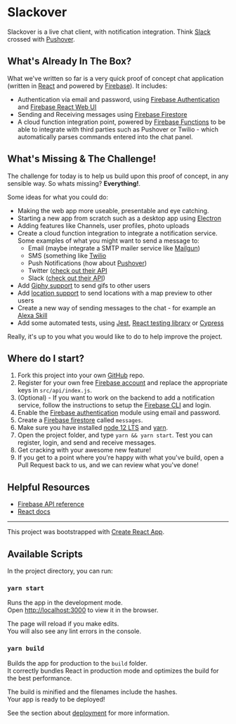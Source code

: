 # Slackover 

Slackover is a live chat client, with notification integration. Think [Slack](https://slack.com/intl/en-gb/) crossed with [Pushover](https://pushover.net/).

## What's Already In The Box?

What we've written so far is a very quick proof of concept chat application (written in [React](https://reactjs.org/) and powered by [Firebase](https://firebase.google.com/)). It includes:

 - Authentication via email and password, using [Firebase Authentication](https://firebase.google.com/docs/auth) and [Firebase React Web UI](https://github.com/firebase/firebaseui-web-react)
 - Sending and Receiving messages using [Firebase Firestore](https://firebase.google.com/docs/firestore/)
 - A cloud function integration point, powered by [Firebase Functions](https://firebase.google.com/docs/functions) to be able to integrate with third parties such as Pushover or Twilio - which automatically parses commands entered into the chat panel.

## What's Missing & The Challenge!

The challenge for today is to help us build upon this proof of concept, in any sensible way. So whats missing? **Everything!**. 

Some ideas for what you could do:

 - Making the web app more useable, presentable and eye catching.
 - Starting a new app from scratch such as a desktop app using [Electron](https://www.electronjs.org/)
 - Adding features like Channels, user profiles, photo uploads
 - Create a cloud function integration to integrate a notification service. Some examples of what you might want to send a message to:
   - Email (maybe integrate a SMTP mailer service like [Mailgun](https://www.mailgun.com/))
   - SMS (something like [Twilio](https://www.twilio.com/)
   - Push Notifications (how about [Pushover](https://pushover.net/))
   - Twitter ([check out their API](https://developer.twitter.com/en/docs])
   - Slack ([check out their API](https://api.slack.com/))
 - Add [Giphy support](https://developers.giphy.com/) to send gifs to other users
 - Add [location support](https://developers.google.com/maps/documentation) to send locations with a map preview to other users
 - Create a new way of sending messages to the chat - for example an [Alexa Skill](https://developer.amazon.com/en-GB/docs/alexa/ask-overviews/build-skills-with-the-alexa-skills-kit.html)
 - Add some automated tests, using [Jest](https://jestjs.io/), [React testing library](https://github.com/testing-library/react-testing-library) or [Cypress](https://www.cypress.io/)

Really, it's up to you what you would like to do to help improve the project. 

## Where do I start?

1. Fork this project into your own [GitHub](https://github.com/) repo.
2. Register for your own free [Firebase account](https://firebase.google.com/) and replace the appropriate keys in `src/api/index.js`.
3. (Optional) - If you want to work on the backend to add a notification service, follow the instructions to setup the [Firebase CLI](https://firebase.google.com/docs/functions/get-started) and login.
4. Enable the [Firebase authentication](https://firebase.google.com/) module using email and password.
5. Create a [Firebase firestore](https://firebase.google.com/) called `messages`.
6. Make sure you have installed [node 12 LTS](https://nodejs.org/en/download/) and [yarn](https://yarnpkg.com/).
7. Open the project folder, and type `yarn && yarn start`. Test you can register, login, and send and receive messages.
8. Get cracking with your awesome new feature!
9. If you get to a point where you're happy with what you've build, open a Pull Request back to us, and we can review what you've done!

## Helpful Resources

 - [Firebase API reference](https://firebase.google.com/docs/reference)
 - [React docs](https://reactjs.org/docs/)

---

This project was bootstrapped with [Create React App](https://github.com/facebook/create-react-app).

## Available Scripts

In the project directory, you can run:

### `yarn start`

Runs the app in the development mode.<br />
Open [http://localhost:3000](http://localhost:3000) to view it in the browser.

The page will reload if you make edits.<br />
You will also see any lint errors in the console.

### `yarn build`

Builds the app for production to the `build` folder.<br />
It correctly bundles React in production mode and optimizes the build for the best performance.

The build is minified and the filenames include the hashes.<br />
Your app is ready to be deployed!

See the section about [deployment](https://facebook.github.io/create-react-app/docs/deployment) for more information.